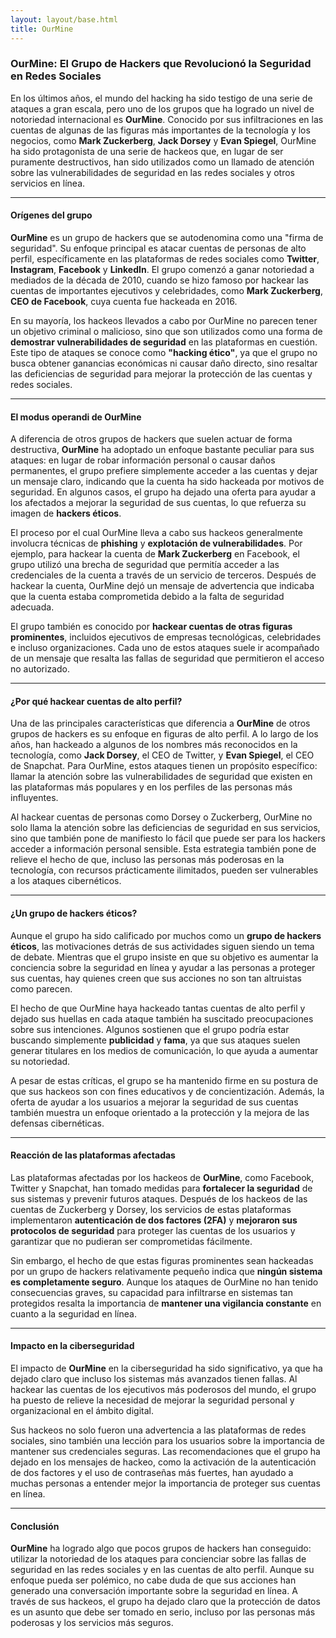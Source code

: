 ```yaml
---
layout: layout/base.html
title: OurMine
---
```


### OurMine: El Grupo de Hackers que Revolucionó la Seguridad en Redes Sociales

En los últimos años, el mundo del hacking ha sido testigo de una serie de ataques a gran escala, pero uno de los grupos que ha logrado un nivel de notoriedad internacional es **OurMine**. Conocido por sus infiltraciones en las cuentas de algunas de las figuras más importantes de la tecnología y los negocios, como **Mark Zuckerberg**, **Jack Dorsey** y **Evan Spiegel**, OurMine ha sido protagonista de una serie de hackeos que, en lugar de ser puramente destructivos, han sido utilizados como un llamado de atención sobre las vulnerabilidades de seguridad en las redes sociales y otros servicios en línea.

---

#### Orígenes del grupo

**OurMine** es un grupo de hackers que se autodenomina como una "firma de seguridad". Su enfoque principal es atacar cuentas de personas de alto perfil, específicamente en las plataformas de redes sociales como **Twitter**, **Instagram**, **Facebook** y **LinkedIn**. El grupo comenzó a ganar notoriedad a mediados de la década de 2010, cuando se hizo famoso por hackear las cuentas de importantes ejecutivos y celebridades, como **Mark Zuckerberg**, **CEO de Facebook**, cuya cuenta fue hackeada en 2016.

En su mayoría, los hackeos llevados a cabo por OurMine no parecen tener un objetivo criminal o malicioso, sino que son utilizados como una forma de **demostrar vulnerabilidades de seguridad** en las plataformas en cuestión. Este tipo de ataques se conoce como **"hacking ético"**, ya que el grupo no busca obtener ganancias económicas ni causar daño directo, sino resaltar las deficiencias de seguridad para mejorar la protección de las cuentas y redes sociales.

---

#### El modus operandi de OurMine

A diferencia de otros grupos de hackers que suelen actuar de forma destructiva, **OurMine** ha adoptado un enfoque bastante peculiar para sus ataques: en lugar de robar información personal o causar daños permanentes, el grupo prefiere simplemente acceder a las cuentas y dejar un mensaje claro, indicando que la cuenta ha sido hackeada por motivos de seguridad. En algunos casos, el grupo ha dejado una oferta para ayudar a los afectados a mejorar la seguridad de sus cuentas, lo que refuerza su imagen de **hackers éticos**.

El proceso por el cual OurMine lleva a cabo sus hackeos generalmente involucra técnicas de **phishing** y **explotación de vulnerabilidades**. Por ejemplo, para hackear la cuenta de **Mark Zuckerberg** en Facebook, el grupo utilizó una brecha de seguridad que permitía acceder a las credenciales de la cuenta a través de un servicio de terceros. Después de hackear la cuenta, OurMine dejó un mensaje de advertencia que indicaba que la cuenta estaba comprometida debido a la falta de seguridad adecuada.

El grupo también es conocido por **hackear cuentas de otras figuras prominentes**, incluidos ejecutivos de empresas tecnológicas, celebridades e incluso organizaciones. Cada uno de estos ataques suele ir acompañado de un mensaje que resalta las fallas de seguridad que permitieron el acceso no autorizado.

---

#### ¿Por qué hackear cuentas de alto perfil?

Una de las principales características que diferencia a **OurMine** de otros grupos de hackers es su enfoque en figuras de alto perfil. A lo largo de los años, han hackeado a algunos de los nombres más reconocidos en la tecnología, como **Jack Dorsey**, el CEO de Twitter, y **Evan Spiegel**, el CEO de Snapchat. Para OurMine, estos ataques tienen un propósito específico: llamar la atención sobre las vulnerabilidades de seguridad que existen en las plataformas más populares y en los perfiles de las personas más influyentes.

Al hackear cuentas de personas como Dorsey o Zuckerberg, OurMine no solo llama la atención sobre las deficiencias de seguridad en sus servicios, sino que también pone de manifiesto lo fácil que puede ser para los hackers acceder a información personal sensible. Esta estrategia también pone de relieve el hecho de que, incluso las personas más poderosas en la tecnología, con recursos prácticamente ilimitados, pueden ser vulnerables a los ataques cibernéticos.

---

#### ¿Un grupo de hackers éticos?

Aunque el grupo ha sido calificado por muchos como un **grupo de hackers éticos**, las motivaciones detrás de sus actividades siguen siendo un tema de debate. Mientras que el grupo insiste en que su objetivo es aumentar la conciencia sobre la seguridad en línea y ayudar a las personas a proteger sus cuentas, hay quienes creen que sus acciones no son tan altruistas como parecen.

El hecho de que OurMine haya hackeado tantas cuentas de alto perfil y dejado sus huellas en cada ataque también ha suscitado preocupaciones sobre sus intenciones. Algunos sostienen que el grupo podría estar buscando simplemente **publicidad** y **fama**, ya que sus ataques suelen generar titulares en los medios de comunicación, lo que ayuda a aumentar su notoriedad.

A pesar de estas críticas, el grupo se ha mantenido firme en su postura de que sus hackeos son con fines educativos y de concientización. Además, la oferta de ayudar a los usuarios a mejorar la seguridad de sus cuentas también muestra un enfoque orientado a la protección y la mejora de las defensas cibernéticas.

---

#### Reacción de las plataformas afectadas

Las plataformas afectadas por los hackeos de **OurMine**, como Facebook, Twitter y Snapchat, han tomado medidas para **fortalecer la seguridad** de sus sistemas y prevenir futuros ataques. Después de los hackeos de las cuentas de Zuckerberg y Dorsey, los servicios de estas plataformas implementaron **autenticación de dos factores (2FA)** y **mejoraron sus protocolos de seguridad** para proteger las cuentas de los usuarios y garantizar que no pudieran ser comprometidas fácilmente.

Sin embargo, el hecho de que estas figuras prominentes sean hackeadas por un grupo de hackers relativamente pequeño indica que **ningún sistema es completamente seguro**. Aunque los ataques de OurMine no han tenido consecuencias graves, su capacidad para infiltrarse en sistemas tan protegidos resalta la importancia de **mantener una vigilancia constante** en cuanto a la seguridad en línea.

---

#### Impacto en la ciberseguridad

El impacto de **OurMine** en la ciberseguridad ha sido significativo, ya que ha dejado claro que incluso los sistemas más avanzados tienen fallas. Al hackear las cuentas de los ejecutivos más poderosos del mundo, el grupo ha puesto de relieve la necesidad de mejorar la seguridad personal y organizacional en el ámbito digital. 

Sus hackeos no solo fueron una advertencia a las plataformas de redes sociales, sino también una lección para los usuarios sobre la importancia de mantener sus credenciales seguras. Las recomendaciones que el grupo ha dejado en los mensajes de hackeo, como la activación de la autenticación de dos factores y el uso de contraseñas más fuertes, han ayudado a muchas personas a entender mejor la importancia de proteger sus cuentas en línea.

---

#### Conclusión

**OurMine** ha logrado algo que pocos grupos de hackers han conseguido: utilizar la notoriedad de los ataques para concienciar sobre las fallas de seguridad en las redes sociales y en las cuentas de alto perfil. Aunque su enfoque pueda ser polémico, no cabe duda de que sus acciones han generado una conversación importante sobre la seguridad en línea. A través de sus hackeos, el grupo ha dejado claro que la protección de datos es un asunto que debe ser tomado en serio, incluso por las personas más poderosas y los servicios más seguros.


